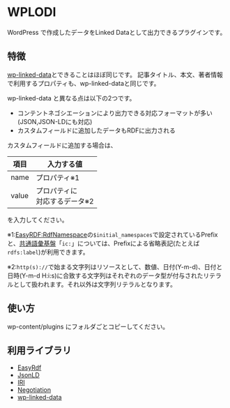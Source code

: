 # WPLODI

WordPress で作成したデータをLinked Dataとして出力できるプラグインです。

## 特徴

[wp-linked-data](https://wordpress.org/plugins/wp-linked-data/)とできることはほぼ同じです。
記事タイトル、本文、著者情報で利用するプロパティも、wp-linked-dataと同じです。

wp-linked-data と異なる点は以下の2つです。

- コンテントネゴシエーションにより出力できる対応フォーマットが多い(JSON,JSON-LDにも対応)
- カスタムフィールドに追加したデータもRDFに出力される

カスタムフィールドに追加する場合は、

|項目|入力する値|
|---|---|
|name|プロパティ※1|
|value|プロパティに<br>対応するデータ※2|

を入力してください。

※1:[EasyRDF:RdfNamespace](https://github.com/njh/easyrdf/blob/master/lib/RdfNamespace.php)の`$initial_namespaces`で設定されているPrefixと、[共通語彙基盤](http://imi.ipa.go.jp/ns/core/rdf#)「`ic:`」については、Prefixによる省略表記(たとえば`rdfs:label`)が利用できます。

※2:`http(s)://`で始まる文字列はリソースとして、数値、日付(Y-m-d)、日付と日時(Y-m-d H:i:s)に合致する文字列はそれぞれのデータ型が付与されたリテラルとして扱われます。それ以外は文字列リテラルとなります。

## 使い方

wp-content/plugins にフォルダごとコピーしてください。

## 利用ライブラリ

- [EasyRdf](http://www.easyrdf.org/)
- [JsonLD](https://github.com/lanthaler/JsonLD)
- [IRI](https://github.com/lanthaler/IRI)
- [Negotiation](http://williamdurand.fr/Negotiation/)
- [wp-linked-data](https://wordpress.org/plugins/wp-linked-data/)
